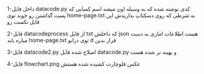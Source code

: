  1-داخل فایل datacode.py کدی نوشته شده که به وسیله اون میشه اسم کسایی که پست گذاشتن رو خوند توی home-page.txt به شرطی که روی دسکتاپ بذاریدش این فایل تکست رو
 
2-فایل datacodeprocess از فایل txt که داخلش json هست اطلاعات اماری به دست میاره باید home-page.txt توی درایو d قرار بدین

3-فایل datacode2.py اصلاح شده فایل datacode.py و بهینه تر شده هست

4-فایل flowchart.png عکس فلوچارت کشیده شده هستش
